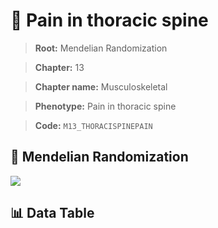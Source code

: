 # 🧪 Pain in thoracic spine

> **Root:** Mendelian Randomization

> **Chapter:** 13  

> **Chapter name:** Musculoskeletal

> **Phenotype:** Pain in thoracic spine  

> **Code:** `M13_THORACISPINEPAIN`

## 🧬 Mendelian Randomization  

<img src="/MR/Figures/Forward/M13_THORACISPINEPAIN.png"/>

## 📊 Data Table

<CsvTableMRF src="/public/MR/Data/Forward/M13_THORACISPINEPAIN.csv"/>
